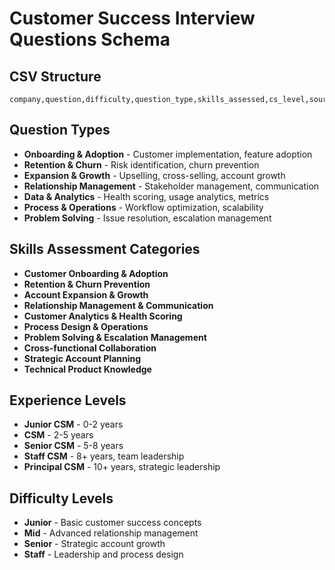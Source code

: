 # Customer Success Interview Questions Schema

## CSV Structure
```
company,question,difficulty,question_type,skills_assessed,cs_level,source
```

## Question Types
- **Onboarding & Adoption** - Customer implementation, feature adoption
- **Retention & Churn** - Risk identification, churn prevention
- **Expansion & Growth** - Upselling, cross-selling, account growth
- **Relationship Management** - Stakeholder management, communication
- **Data & Analytics** - Health scoring, usage analytics, metrics
- **Process & Operations** - Workflow optimization, scalability
- **Problem Solving** - Issue resolution, escalation management

## Skills Assessment Categories
- **Customer Onboarding & Adoption**
- **Retention & Churn Prevention**
- **Account Expansion & Growth**
- **Relationship Management & Communication**
- **Customer Analytics & Health Scoring**
- **Process Design & Operations**
- **Problem Solving & Escalation Management**
- **Cross-functional Collaboration**
- **Strategic Account Planning**
- **Technical Product Knowledge**

## Experience Levels
- **Junior CSM** - 0-2 years
- **CSM** - 2-5 years
- **Senior CSM** - 5-8 years
- **Staff CSM** - 8+ years, team leadership
- **Principal CSM** - 10+ years, strategic leadership

## Difficulty Levels
- **Junior** - Basic customer success concepts
- **Mid** - Advanced relationship management
- **Senior** - Strategic account growth
- **Staff** - Leadership and process design